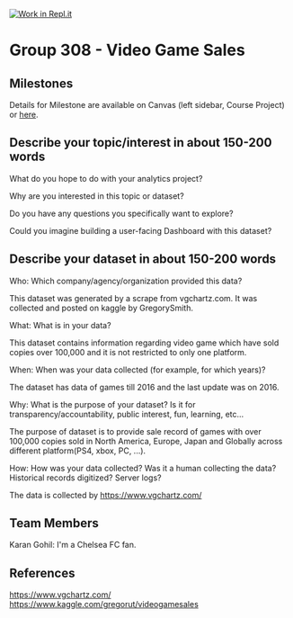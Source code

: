 [![Work in Repl.it](https://classroom.github.com/assets/work-in-replit-14baed9a392b3a25080506f3b7b6d57f295ec2978f6f33ec97e36a161684cbe9.svg)](https://classroom.github.com/online_ide?assignment_repo_id=311589&assignment_repo_type=GroupAssignmentRepo)
# Group 308 - Video Game Sales


## Milestones

Details for Milestone are available on Canvas (left sidebar, Course Project) or [here](https://firas.moosvi.com/courses/data301/project/milestone01.html).

## Describe your topic/interest in about 150-200 words

What do you hope to do with your analytics project?

Why are you interested in this topic or dataset?

Do you have any questions you specifically want to explore?

Could you imagine building a user-facing Dashboard with this dataset?


## Describe your dataset in about 150-200 words


Who: Which company/agency/organization provided this data?

This dataset was generated by a scrape from vgchartz.com. It was collected and posted on kaggle by GregorySmith.

What: What is in your data?

This dataset contains information regarding video game which have sold copies over 100,000 and it is not restricted to only one platform.

When: When was your data collected (for example, for which years)?

The dataset has data of games till 2016 and the last update was on 2016.

Why: What is the purpose of your dataset? Is it for transparency/accountability, public interest, fun, learning, etc…

The purpose of dataset is to provide sale record of games with over 100,000 copies sold in North America, Europe, Japan and Globally across different platform(PS4, xbox, PC, ...).

How: How was your data collected? Was it a human collecting the data? Historical records digitized? Server logs?

The data is collected by https://www.vgchartz.com/




## Team Members

Karan Gohil: I'm a Chelsea FC fan.

## References

https://www.vgchartz.com/
https://www.kaggle.com/gregorut/videogamesales

